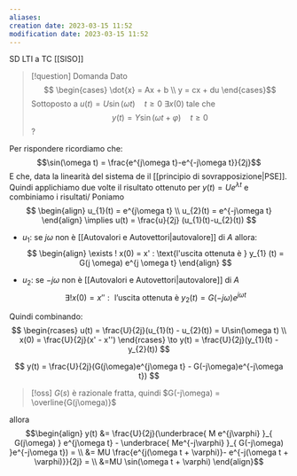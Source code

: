 ```yaml
---
aliases: 
creation date: 2023-03-15 11:52
modification date: 2023-03-15 11:52
---
```

SD LTI a TC [[SISO]]



> [!question] Domanda
> Dato
>  $$
>\begin{cases}
>\dot{x} = Ax + b \\
>y = cx + du
>\end{cases}$$
>Sottoposto a $u(t) = U\sin(\omega t)\quad t \geq 0$
>$\exists x(0)$ tale che
> $$
>y(t) = Y \sin(\omega t + \varphi)\quad t \geq 0
>$$
>?


Per rispondere ricordiamo che:
$$\sin(\omega t) = \frac{e^{j\omega t}-e^{-j\omega t}}{2j}$$
E che, data la linearità del sistema de il [[principio di sovrapposizione|PSE]].
Quindi applichiamo due volte il risultato ottenuto per $y(t) = Ue^{\lambda t}$ e combiniamo i risultati/
Poniamo
$$
\begin{align}
u_{1}(t) = e^{j\omega t} \\
u_{2}(t) = e^{-j\omega t}
\end{align} \implies u(t) = \frac{u}{2j} (u_{1}(t)-u_{2}(t))
$$
- $u_{1}$: se $j\omega$ non è [[Autovalori e Autovettori|autovalore]] di $A$ allora:
$$
\begin{align}
\exists ! x(0) = x' : \text{l'uscita ottenuta è } y_{1} (t) = G(j \omega) e^{j \omega t}
\end{align}
$$

- $u_{2}$: se $-j\omega$ non è [[Autovalori e Autovettori|autovalore]] di $A$
$$
\exists! x(0) = x'' : \text{ l'uscita ottenuta è } y_{2}(t) = G(-j\omega)e^{j\omega t}
$$

Quindi combinando:
$$
\begin{rcases}
u(t) = \frac{U}{2j}(u_{1}(t) - u_{2}(t))  = U\sin(\omega t) \\
x(0) = \frac{U}{2j}(x' - x'')
\end{rcases} \to y(t) = \frac{U}{2j}(y_{1}(t) - y_{2}(t))
$$

$$
y(t) = \frac{U}{2j}(G(j\omega)e^{j\omega t} - G(-j\omega)e^{-j\omega t})
$$
>[!oss]
>$G(s)$ è razionale fratta, quindi $G(-j\omega) = \overline{G(j\omega)}$

allora $$\begin{align}
y(t) &= \frac{U}{2j}(\underbrace{ M e^{j\varphi} }_{ G(j\omega) } e^{j\omega t} - \underbrace{ Me^{-j\varphi} }_{ G(-j\omega) }e^{-j\omega t}) = \\
&= MU \frac{e^{j(\omega t + \varphi)}- e^{-j(\omega t + \varphi)}}{2j} = \\
&=MU \sin(\omega t + \varphi)
\end{align}$$


